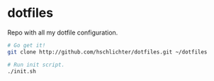 # dotfiles
Repo with all my dotfile configuration. 

```sh
# Go get it!
git clone http://github.com/hschlichter/dotfiles.git ~/dotfiles

# Run init script.
./init.sh
```


